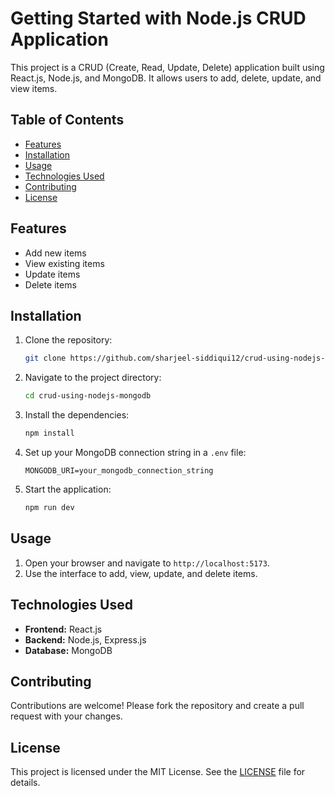 # Getting Started with Node.js CRUD Application
This project is a CRUD (Create, Read, Update, Delete) application built using React.js, Node.js, and MongoDB. It allows users to add, delete, update, and view items.

## Table of Contents
- [Features](#features)
- [Installation](#installation)
- [Usage](#usage)
- [Technologies Used](#technologies-used)
- [Contributing](#contributing)
- [License](#license)

## Features
- Add new items
- View existing items
- Update items
- Delete items

## Installation
1. Clone the repository:
    ```bash
    git clone https://github.com/sharjeel-siddiqui12/crud-using-nodejs-mongodb.git
    ```
2. Navigate to the project directory:
    ```bash
    cd crud-using-nodejs-mongodb
    ```
3. Install the dependencies:
    ```bash
    npm install
    ```
4. Set up your MongoDB connection string in a `.env` file:
    ```env
    MONGODB_URI=your_mongodb_connection_string
    ```
5. Start the application:
    ```bash
    npm run dev
    ```

## Usage
1. Open your browser and navigate to `http://localhost:5173`.
2. Use the interface to add, view, update, and delete items.

## Technologies Used
- **Frontend:** React.js
- **Backend:** Node.js, Express.js
- **Database:** MongoDB

## Contributing
Contributions are welcome! Please fork the repository and create a pull request with your changes.

## License
This project is licensed under the MIT License. See the [LICENSE](LICENSE) file for details.
